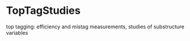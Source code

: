 TopTagStudies
=============

top tagging: efficiency and mistag measurements, studies of substructure variables
